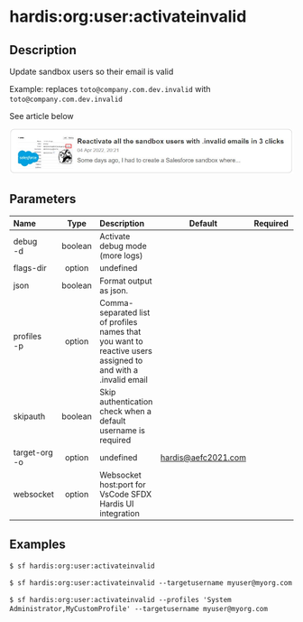 <!-- This file has been generated with command 'sf hardis:doc:plugin:generate'. Please do not update it manually or it may be overwritten -->
# hardis:org:user:activateinvalid

## Description

Update sandbox users so their email is valid

  Example: replaces `toto@company.com.dev.invalid` with `toto@company.com.dev.invalid`

See article below

[![Reactivate all the sandbox users with .invalid emails in 3 clicks](https://github.com/hardisgroupcom/sfdx-hardis/raw/main/docs/assets/images/article-invalid-email.jpg)](https://nicolas.vuillamy.fr/reactivate-all-the-sandbox-users-with-invalid-emails-in-3-clicks-2265af4e3a3d)


## Parameters

|Name|Type|Description|Default|Required|Options|
|:---|:--:|:----------|:-----:|:------:|:-----:|
|debug<br/>-d|boolean|Activate debug mode (more logs)||||
|flags-dir|option|undefined||||
|json|boolean|Format output as json.||||
|profiles<br/>-p|option|Comma-separated list of profiles names that you want to reactive users assigned to and with a .invalid email||||
|skipauth|boolean|Skip authentication check when a default username is required||||
|target-org<br/>-o|option|undefined|hardis@aefc2021.com|||
|websocket|option|Websocket host:port for VsCode SFDX Hardis UI integration||||

## Examples

```shell
$ sf hardis:org:user:activateinvalid
```

```shell
$ sf hardis:org:user:activateinvalid --targetusername myuser@myorg.com
```

```shell
$ sf hardis:org:user:activateinvalid --profiles 'System Administrator,MyCustomProfile' --targetusername myuser@myorg.com
```


